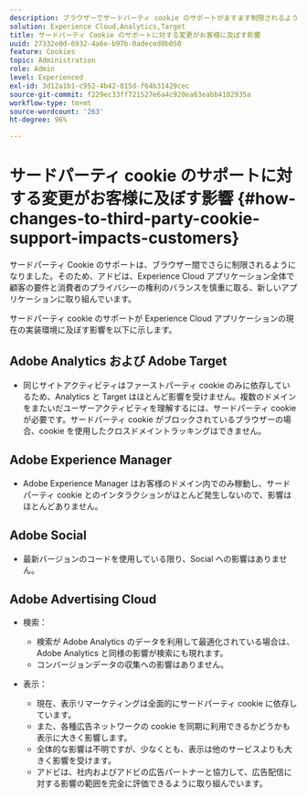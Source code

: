 ```yaml
---
description: ブラウザーでサードパーティ cookie のサポートがますます制限されるようになっている状況について説明します。
solution: Experience Cloud,Analytics,Target
title: サードパーティ Cookie のサポートに対する変更がお客様に及ぼす影響
uuid: 27332e0d-6932-4a6e-b97b-0adeced0b050
feature: Cookies
topic: Administration
role: Admin
level: Experienced
exl-id: 3d12a1b1-c952-4b42-815d-f64b31429cec
source-git-commit: f229ec33ff721527e6a4c920ea63eabb4102935a
workflow-type: tm+mt
source-wordcount: '263'
ht-degree: 96%

---
```


# サードパーティ cookie のサポートに対する変更がお客様に及ぼす影響 {#how-changes-to-third-party-cookie-support-impacts-customers}

サードパーティ Cookie のサポートは、ブラウザー間でさらに制限されるようになりました。そのため、アドビは、Experience Cloud アプリケーション全体で顧客の要件と消費者のプライバシーの権利のバランスを慎重に取る、新しいアプリケーションに取り組んでいます。

サードパーティ cookie のサポートが Experience Cloud アプリケーションの現在の実装環境に及ぼす影響を以下に示します。

## Adobe Analytics および Adobe Target

* 同じサイトアクティビティはファーストパーティ cookie のみに依存しているため、Analytics と Target はほとんど影響を受けません。複数のドメインをまたいだユーザーアクティビティを理解するには、サードパーティ cookie が必要です。サードパーティ cookie がブロックされているブラウザーの場合、cookie を使用したクロスドメイントラッキングはできません。

## Adobe Experience Manager

* Adobe Experience Manager はお客様のドメイン内でのみ稼動し、サードパーティ cookie とのインタラクションがほとんど発生しないので、影響はほとんどありません。

## Adobe Social

* 最新バージョンのコードを使用している限り、Social への影響はありません。

## Adobe Advertising Cloud

* 検索：

   * 検索が Adobe Analytics のデータを利用して最適化されている場合は、Adobe Analytics と同様の影響が検索にも現れます。
   * コンバージョンデータの収集への影響はありません。

* 表示：

   * 現在、表示リマーケティングは全面的にサードパーティ cookie に依存しています。
   * また、各種広告ネットワークの cookie を同期に利用できるかどうかも表示に大きく影響します。
   * 全体的な影響は不明ですが、少なくとも、表示は他のサービスよりも大きく影響を受けます。
   * アドビは、社内およびアドビの広告パートナーと協力して、広告配信に対する影響の範囲を完全に評価できるように取り組んでいます。
